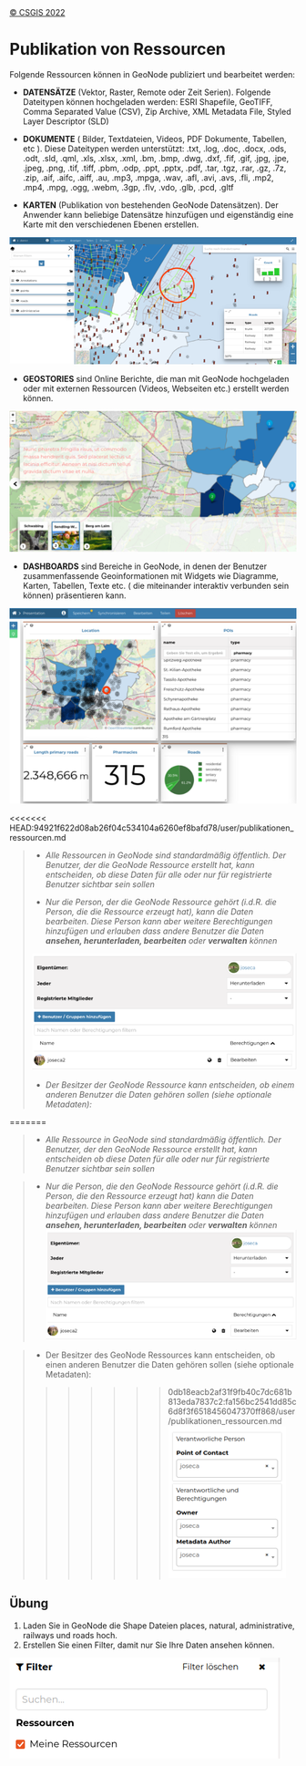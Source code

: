 <!-- the Menu -->

<link rel="stylesheet" media="all" href="../styles.css" />
<div id="logo"><a href="https://csgis.de">© CSGIS 2022</a></div>
<div id="menu"></div>
<div id="jumpMenu"></div>
<script src="../menu.js"></script>
<script src="../jumpmenu.js"></script>
<!-- the Menu -->

# Publikation von Ressourcen

Folgende Ressourcen können in GeoNode publiziert und bearbeitet werden:

- **DATENSÄTZE** (Vektor, Raster, Remote oder Zeit Serien). Folgende Dateitypen können hochgeladen werden:
  ESRI Shapefile, GeoTIFF, Comma Separated Value (CSV), Zip Archive, XML Metadata File, Styled Layer Descriptor (SLD)

- **DOKUMENTE** ( Bilder, Textdateien, Videos, PDF Dokumente, Tabellen, etc ).
  Diese Dateitypen werden unterstützt:
  .txt, .log, .doc, .docx, .ods, .odt, .sld, .qml, .xls, .xlsx, .xml, .bm, .bmp, .dwg, .dxf, .fif, .gif, .jpg, .jpe, .jpeg, .png, .tif, .tiff, .pbm, .odp, .ppt, .pptx, .pdf, .tar, .tgz, .rar, .gz, .7z, .zip, .aif, .aifc, .aiff, .au, .mp3, .mpga, .wav, .afl, .avi, .avs, .fli, .mp2, .mp4, .mpg, .ogg, .webm, .3gp, .flv, .vdo, .glb, .pcd, .gltf

- **KARTEN** (Publikation von bestehenden GeoNode Datensätzen). Der Anwender kann beliebige Datensätze hinzufügen und eigenständig eine Karte mit den verschiedenen Ebenen erstellen.

![Karten](images/image10_2.png)

- **GEOSTORIES** sind Online Berichte, die man mit  GeoNode hochgeladen oder mit externen Ressourcen (Videos, Webseiten etc.) erstellt werden können.

![Geostories](images/image11_2.png)

- **DASHBOARDS** sind Bereiche in GeoNode, in denen der Benutzer zusammenfassende Geoinformationen mit Widgets wie Diagramme, Karten, Tabellen, Texte etc. ( die miteinander interaktiv verbunden sein können) präsentieren kann.

![Dashboard](images/image12_2.png)

<<<<<<< HEAD:94921f622d08ab26f04c534104a6260ef8bafd78/user/publikationen_ressourcen.md
> - *Alle Ressourcen in GeoNode sind standardmäßig öffentlich. Der Benutzer, der die GeoNode Ressource erstellt hat, kann entscheiden, ob diese Daten für alle oder nur für registrierte Benutzer sichtbar sein sollen*
> 
> - *Nur die Person, der die GeoNode Ressource  gehört (i.d.R. die Person, die die Ressource erzeugt hat), kann die Daten bearbeiten. Diese Person kann aber weitere Berechtigungen hinzufügen und erlauben dass andere Benutzer die Daten **ansehen, herunterladen, bearbeiten** oder **verwalten** können*
> 
> ![Berechtigungen](images/image14_2.png)
> 
> - *Der Besitzer der GeoNode Ressource kann entscheiden, ob einem anderen Benutzer die Daten gehören sollen (siehe optionale Metadaten):*
> 
=======
> - *Alle Ressource in GeoNode sind standardmäßig öffentlich. Der Benutzer, der den GeoNode Ressource erstellt hat, kann entscheiden ob diese Daten für alle oder nur für registrierte Benutzer sichtbar sein sollen*

> - *Nur die Person, die den GeoNode Ressource  gehört (i.d.R. die Person, die den Ressource erzeugt hat) kann die Daten bearbeiten. Diese Person kann aber weitere Berechtigungen hinzufügen und erlauben dass andere Benutzer die Daten **ansehen, herunterladen, bearbeiten** oder **verwalten** können*
> ![Berechtigungen](images/image14_2.png)

> - Der Besitzer des GeoNode Ressources kann entscheiden, ob einen anderen Benutzer die Daten gehören sollen (siehe optionale Metadaten):  
>>>>>>> 0db18eacb2af31f9fb40c7dc681b813eda7837c2:fa156bc2541dd85c6d8f3f6518456047370ff868/user/publikationen_ressourcen.md
> ![Eigentümer](images/image16_2.png)

## Übung

1. Laden Sie in GeoNode die Shape Dateien places, natural, administrative, railways und roads hoch.
2. Erstellen Sie einen Filter, damit nur Sie Ihre Daten ansehen können.

![Daten filtern](images/image17.png)
